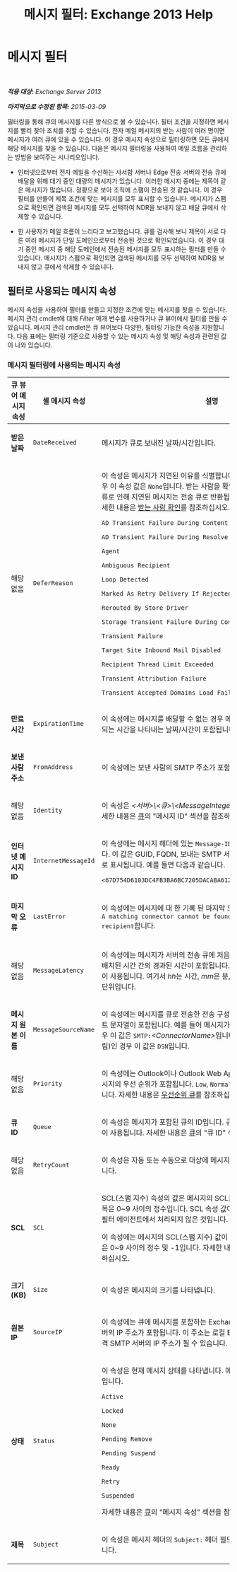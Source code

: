 ﻿---
title: '메시지 필터: Exchange 2013 Help'
TOCTitle: 메시지 필터
ms:assetid: 8e6187c1-76f0-49da-bc24-2ab57cfb3c2c
ms:mtpsurl: https://technet.microsoft.com/ko-kr/library/Bb123714(v=EXCHG.150)
ms:contentKeyID: 50483652
ms.date: 05/22/2018
mtps_version: v=EXCHG.150
ms.translationtype: MT
---

# 메시지 필터

 

_**적용 대상:** Exchange Server 2013_

_**마지막으로 수정된 항목:** 2015-03-09_

필터링을 통해 큐의 메시지를 다른 방식으로 볼 수 있습니다. 필터 조건을 지정하면 메시지를 빨리 찾아 조치를 취할 수 있습니다. 전자 메일 메시지의 받는 사람이 여러 명이면 메시지가 여러 큐에 있을 수 있습니다. 이 경우 메시지 속성으로 필터링하면 모든 큐에서 해당 메시지를 찾을 수 있습니다. 다음은 메시지 필터링을 사용하여 메일 흐름을 관리하는 방법을 보여주는 시나리오입니다.

  - 인터넷으로부터 전자 메일을 수신하는 사서함 서버나 Edge 전송 서버의 전송 큐에 배달을 위해 대기 중인 대량의 메시지가 있습니다. 이러한 메시지 중에는 제목이 같은 메시지가 많습니다. 정황으로 보아 조직에 스팸이 전송된 것 같습니다. 이 경우 필터를 만들어 제목 조건에 맞는 메시지를 모두 표시할 수 있습니다. 메시지가 스팸으로 확인되면 검색된 메시지를 모두 선택하여 NDR을 보내지 않고 배달 큐에서 삭제할 수 있습니다.

  - 한 사용자가 메일 흐름이 느리다고 보고했습니다. 큐를 검사해 보니 제목이 서로 다른 여러 메시지가 단일 도메인으로부터 전송된 것으로 확인되었습니다. 이 경우 대기 중인 메시지 중 해당 도메인에서 전송된 메시지를 모두 표시하는 필터를 만들 수 있습니다. 메시지가 스팸으로 확인되면 검색된 메시지를 모두 선택하여 NDR을 보내지 않고 큐에서 삭제할 수 있습니다.

## 필터로 사용되는 메시지 속성

메시지 속성을 사용하여 필터를 만들고 지정한 조건에 맞는 메시지를 찾을 수 있습니다. 메시지 관리 cmdlet에 대해 *Filter* 매개 변수를 사용하거나 큐 뷰어에서 필터를 만들 수 있습니다. 메시지 관리 cmdlet은 큐 뷰어보다 다양한, 필터링 가능한 속성을 지원합니다. 다음 표에는 필터링 기준으로 사용할 수 있는 메시지 속성 및 해당 속성과 관련된 값이 나와 있습니다.

### 메시지 필터링에 사용되는 메시지 속성

<table>
<colgroup>
<col style="width: 33%" />
<col style="width: 33%" />
<col style="width: 33%" />
</colgroup>
<thead>
<tr class="header">
<th>큐 뷰어 메시지 속성</th>
<th>셸 메시지 속성</th>
<th>설명</th>
</tr>
</thead>
<tbody>
<tr class="odd">
<td><p><strong>받은 날짜</strong></p></td>
<td><p><code>DateReceived</code></p></td>
<td><p>메시지가 큐로 보내진 날짜/시간입니다.</p></td>
</tr>
<tr class="even">
<td><p>해당 없음</p></td>
<td><p><code>DeferReason</code></p></td>
<td><p>이 속성은 메시지가 지연된 이유를 식별합니다. 메시지가 지연되지 않은 경우 이 속성 값은 <code>None</code>입니다. 받는 사람을 확인하는 동안 발생한 일시적인 오류로 인해 지연된 메시지는 전송 큐로 반환됩니다. 지연된 메시지에 대한 자세한 내용은 <a href="recipient-resolution-exchange-2013-help.md">받는 사람 확인</a>를 참조하십시오. 가능한 값은 다음과 같습니다.</p>
<p><code>AD Transient Failure During Content Conversion</code></p>
<p><code>AD Transient Failure During Resolve</code></p>
<p><code>Agent</code></p>
<p><code>Ambiguous Recipient</code></p>
<p><code>Loop Detected</code></p>
<p><code>Marked As Retry Delivery If Rejected</code></p>
<p><code>Rerouted By Store Driver</code></p>
<p><code>Storage Transient Failure During Content Conversion</code></p>
<p><code>Transient Failure</code></p>
<p><code>Target Site Inbound Mail Disabled</code></p>
<p><code>Recipient Thread Limit Exceeded</code></p>
<p><code>Transient Attribution Failure</code></p>
<p><code>Transient Accepted Domains Load Failure</code></p></td>
</tr>
<tr class="odd">
<td><p><strong>만료 시간</strong></p></td>
<td><p><code>ExpirationTime</code></p></td>
<td><p>이 속성에는 메시지를 배달할 수 없는 경우 메시지가 만료되어 큐에서 삭제되는 시간을 나타내는 날짜/시간이 포함됩니다.</p></td>
</tr>
<tr class="even">
<td><p><strong>보낸 사람 주소</strong></p></td>
<td><p><code>FromAddress</code></p></td>
<td><p>이 속성에는 보낸 사람의 SMTP 주소가 포함됩니다.</p></td>
</tr>
<tr class="odd">
<td><p>해당 없음</p></td>
<td><p><code>Identity</code></p></td>
<td><p>이 속성은 <em>&lt;서버&gt;\&lt;큐&gt;\&lt;MessageInteger&gt;</em> 형식의 메시지 ID입니다. 자세한 내용은 <a href="queues-exchange-2013-help.md">큐</a>의 &quot;메시지 ID&quot; 섹션을 참조하십시오.</p></td>
</tr>
<tr class="even">
<td><p><strong>인터넷 메시지 ID</strong></p></td>
<td><p><code>InternetMessageId</code></p></td>
<td><p>이 속성에는 메시지 헤더에 있는 <code>Message-ID:</code> 헤더 필드의 값이 포함됩니다. 이 값은 GUID, FQDN, 보내는 SMTP 서버를 포함하는 전자 메일 주소로 표시됩니다. 예를 들면 다음과 같습니다.</p>
<p><code>&lt;67D754D6103DC4FB3BA6BC7205DACABA61231@mailbox01.contoso.com&gt;</code></p></td>
</tr>
<tr class="odd">
<td><p><strong>마지막 오류</strong></p></td>
<td><p><code>LastError</code></p></td>
<td><p>이 속성에는 메시지에 대 한 기록 된 마지막 오류 텍스트가 표시 됩니다. 예: <code>A matching connector cannot be found to route the external recipient</code>합니다.</p></td>
</tr>
<tr class="even">
<td><p>해당 없음</p></td>
<td><p><code>MessageLatency</code></p></td>
<td><p>이 속성에는 메시지가 서버의 전송 큐에 처음 들어온 시간 및 메시지가 큐에 배치된 시간 간의 경과된 시간이 포함됩니다. 이 값에서는 <em>hh:mm:ss.ff</em> 구문이 사용됩니다. 여기서 <em>hh</em>는 시간, <em>mm</em>은 분, <em>ss</em>는 초 그리고 <em>ff</em>는 초의 소수 단위입니다.</p></td>
</tr>
<tr class="odd">
<td><p><strong>메시지 원본 이름</strong></p></td>
<td><p><code>MessageSourceName</code></p></td>
<td><p>이 속성에는 메시지를 큐로 전송한 전송 구성 요소의 이름을 나타내는 텍스트 문자열이 포함됩니다. 예를 들어 메시지가 수신 커넥터를 통해 들어온 경우 이 값은 <code>SMTP:</code><em>&lt;ConnectorName&gt;</em>입니다. 메시지가 DSN(배달 상태 알림)인 경우 이 값은 <code>DSN</code>입니다.</p></td>
</tr>
<tr class="even">
<td><p>해당 없음</p></td>
<td><p><code>Priority</code></p></td>
<td><p>이 속성에는 Outlook이나 Outlook Web App의 사용자에 의해 할당된 메시지의 우선 순위가 포함됩니다. <code>Low</code>, <code>Normal</code> 및 <code>High</code> 값을 사용할 수 있습니다. 자세한 내용은 <a href="priority-queuing-exchange-2013-help.md">우선순위 큐</a>를 참조하십시오.</p></td>
</tr>
<tr class="odd">
<td><p><strong>큐 ID</strong></p></td>
<td><p><code>Queue</code></p></td>
<td><p>이 속성은 메시지가 포함된 큐의 ID입니다. 큐 ID에서는 <em>&lt;서버&gt;\&lt;큐&gt;</em> 구문이 사용됩니다. 자세한 내용은 <a href="queues-exchange-2013-help.md">큐</a>의 &quot;큐 ID&quot; 섹션을 참조하십시오.</p></td>
</tr>
<tr class="even">
<td><p>해당 없음</p></td>
<td><p><code>RetryCount</code></p></td>
<td><p>이 속성은 자동 또는 수동으로 대상에 메시지 배달을 시도한 횟수를 식별합니다.</p></td>
</tr>
<tr class="odd">
<td><p><strong>SCL</strong></p></td>
<td><p><code>SCL</code></p></td>
<td><p>SCL(스팸 지수) 속성의 값은 메시지의 SCL을 나타냅니다. 유효한 SCL 항목은 0~9 사이의 정수입니다. SCL 속성 값이 비어 있으면 메시지가 콘텐츠 필터 에이전트에서 처리되지 않은 것입니다.</p>
<p>이 속성에는 메시지의 SCL(스팸 지수) 값이 포함됩니다. 유효한 SCL 항목은 0~9 사이의 정수 및 -1입니다. 자세한 내용은 <a href="spam-confidence-level-threshold-exchange-2013-help.md">스팸 지수 임계값</a>을 참조하십시오.</p></td>
</tr>
<tr class="even">
<td><p><strong>크기(KB)</strong></p></td>
<td><p><code>Size</code></p></td>
<td><p>이 속성은 메시지의 크기를 나타냅니다.</p></td>
</tr>
<tr class="odd">
<td><p><strong>원본 IP</strong></p></td>
<td><p><code>SourceIP</code></p></td>
<td><p>이 속성에는 큐에 메시지를 포함하는 Exchange 서버로 메시지를 전송한 서버의 IP 주소가 포함됩니다. 이 주소는 로컬 Exchange 서버의 IP 주소나 원격 SMTP 서버의 IP 주소가 될 수 있습니다.</p></td>
</tr>
<tr class="even">
<td><p><strong>상태</strong></p></td>
<td><p><code>Status</code></p></td>
<td><p>이 속성은 현재 메시지 상태를 나타냅니다. 메시지의 상태 값은 다음 중 하나입니다.</p>
<p><code>Active</code></p>
<p><code>Locked</code></p>
<p><code>None</code></p>
<p><code>Pending Remove</code></p>
<p><code>Pending Suspend</code></p>
<p><code>Ready</code></p>
<p><code>Retry</code></p>
<p><code>Suspended</code></p>
<p>자세한 내용은 <a href="queues-exchange-2013-help.md">큐</a>의 &quot;메시지 속성&quot; 섹션을 참조하십시오.</p></td>
</tr>
<tr class="odd">
<td><p><strong>제목</strong></p></td>
<td><p><code>Subject</code></p></td>
<td><p>이 속성은 메시지 헤더의 <code>Subject:</code> 헤더 필드에 있는 메시지 제목을 나타냅니다.</p></td>
</tr>
</tbody>
</table>

